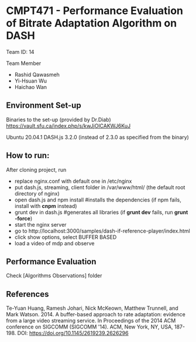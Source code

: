 # CMPT471 - Performance Evaluation of Bitrate Adaptation Algorithm on DASH

Team ID: 14

Team Member
- Rashid Qawasmeh
- Yi-Hsuan Wu
- Haichao Wan


## Environment Set-up
Binaries to the set-up (provided by Dr.Diab)
https://vault.sfu.ca/index.php/s/kwJjOlCAKWJ6KuJ

Ubuntu 20.04.1
DASH.js 3.2.0 (instead of 2.3.0 as specified from the binary)


## How to run:

After cloning project, run
- replace nginx.conf with default one in /etc/nginx
- put dash.js, streaming, client folder in /var/www/html/ (the default root directory of nginx)
- open dash.js and npm install #installs the dependencies (if npm fails, install with **cnpm** instead)
- grunt dev in dash.js #generates all libraries (if **grunt dev** fails, run **grunt -force**)
- start the nginx server
- go to http://localhost:3000/samples/dash-if-reference-player/index.html
- click show options, select BUFFER BASED
- load a video of mdp and observe


## Performance Evaluation
Check [Algorithms Observations] folder

## References
Te-Yuan Huang, Ramesh Johari, Nick McKeown, Matthew Trunnell, and Mark Watson. 2014. A buffer-based approach to rate adaptation: evidence from a large video streaming service. In Proceedings of the 2014 ACM conference on SIGCOMM (SIGCOMM '14). ACM, New York, NY, USA, 187-198. DOI: https://doi.org/10.1145/2619239.2626296
